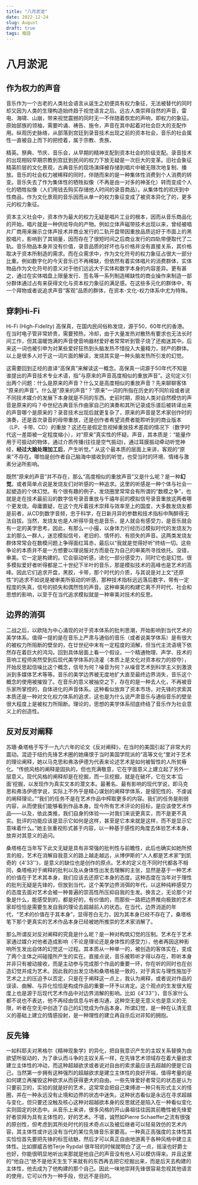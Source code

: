 ```yaml
---
title: "八月淤泥"
date: 2022-12-24
slug: August
draft: true
tags: 囈語
---
```


# 八月淤泥

## 作为权力的声音

音乐作为一个古老的人类社会语言从诞生之初便具有权力象征，无法被替代的同时却又因为人类的生理构造始终趋于视觉语言之后。远古人类崇拜自然的声音，雷电、海啸、山崩，带来视觉震撼的同时无一不伴随着恢宏的声响，即权力的象征。原始部族的领袖，需要吟诵、祷告、施令，声音在其中起着对社会巨大的支配作用。纵观历史脉络，从部落到宫廷到录音技术出现之前的资本社会，音乐的社会属性一直被自上而下的把控着，属于宗教、贵族、

精英。祭典、节庆、音乐会，从早期的精神支配到资本社会的阶级支配。录音技术的出现相较早期宗教到宫廷到民间的权力下放无疑是一次巨大的变革。旧社会象征精英阶层的文化景观，古典音乐的现场演绎被存储到唱片中被无限次地复制、播放。音乐的社会权力被稀释的同时，伴随而来的是一种集体性消费到个人消费的转变。音乐失去了作为集体性的牺牲拟像（不再是由一对多的神圣化）转而变成个人化的牺牲拟像（人们用钱去购买存储他人时间的录音商品）。从集体性的欢庆到中性商品，作为文化景观的音乐因而从单一的权力象征变成了被资本异化了的，更多元的权力象征。

 

资本主义社会中，资本作为最大的权力无疑是唱片工业的根本，因而从音乐商品化的开始，唱片就是一种供给导向的产物。例如立体声磁带技术出现以来，曾经被唱片厂商用来展示立体声技术并商业发行的二轨开盘带因重放品质远好于市面上的黑胶唱片，影响到了其销量，因而存在了很短时间之后商业发行的四轨带便取代了二轨。音乐物品本身并没有价值，录音品质的好坏也与价格并没有直接关系，其价格取决于资本所制造的需求。而在众需求中，作为文化符号的权力象征占很大一部分比重。例如数字化的今天音乐已不再稀缺，但依然有着实体唱片的消费群体，实体物品作为文化符号的意义对于他们远远大于实体和数字本身的内容差异。更有甚之，通过在实体唱盘上限量发行、签名等一系列制造稀缺性的商业操作来制造一部分群体通过占有来获得文化与资本权力象征的满足感。在这些多元化的群体中，有一个拜物或者说追求声音“客观”品质的群体，在资本-文化-权力体系中尤为特殊。

## 穿刺Hi-Fi

Hi-Fi (High-Fidelity) 高保真，在国内民间俗称发烧，源于50，60年代的香港。在当时电子管非常娇贵，需要预热，冷却，由于大量发热对散热有要求也无法长时间工作，但其温暖饱满的声音使音响器材爱好者常常听到管子烧了还痴迷其中。后来这一词也被引申为对某些爱好狂热到头脑发热不惜投入大量精力，财产的群体。以上是很多人对于这一词片面的解读，发烧其实是一种头脑发热所引发的幻觉。

 

这需要回到正经的直译“高保真”来解读这一概念。高保真一词源于50年代不知是谁提出的声音技术专业术语，指“与原来的声音高度相似的重放声音”。这句定义引出两个问题：什么是原来的声音？什么又是高度相似的重放声音？先来聊聊客体 “原来的声音“。什么是”原来的声音“？“原来”一词的所指在历史的不同阶段或者说不同技术媒介的发展下本身就是不同的东西。史前时期，原始人类对自然模仿的声音是原来的吗？中世纪古典音乐作曲家自己的演奏和其所记录成乐谱后被转译出来的声音哪个是原来的？录音技术出现后就更复杂了，原来的声音是艺术家创作时的演奏，还是首次录音的母带重放，还是创作者希望消费者能聆听到的商业版本（LP、卡带、CD）的重放？这还在是假定忽视掉重放技术差距的情况下（数字时代这一差距被一定程度缩小），对“原来”真实性的怀疑。声音，其本质是：“能量作用于可振动的物体，通过介质传播(往往是空气振动)，通过耳膜振动牵动听觉神经，**经过大脑处理加工后**，产生听觉。” 从这个最本质的层面上来讲，客观的“原来”不存在。哪怕是创作者自己脑海中接收到的听觉，也受当时的环境、情绪与激素分泌所影响。

 

既然“原来的声音”并不存在，那么“高度相似的重放声音”又是什么呢？是一种**幻觉**。或者简单点说是发烧友们对听感的一种追求。这里的听感是一种个体与社会一起塑造的个体幻觉。有个很有趣的例子，发烧圈里常常会有所谓的“数模之争”，也就是走在技术最前沿的数字信号录音重放与千禧年前的模拟信号录音重放这两者哪个更发烧。毋庸置疑，在这个充斥着技术崇拜与效率至上的国度，大多数发烧友都是前者，从CD到数字音频，忠于科学，在日新月异的参数和技术指标中陶醉得无法自拔。当然，发烧友也是人听得毕竟也是音乐，是人就会有感受力，是音乐就会有一定的美学思考。因此，有那么一小撮，以身体力行经历过模拟时代的发烧友为主的那么一群人，迷恋模拟信号，老旧的、情怀的、有损失的声音。这两类发烧友群体常常会在数模问题上争得面红耳赤，最后以“我就是觉得好听”终结一切。这些争论的本质并不是一方想要以理说服对方而是在为自己的审美所寻找依托。没错，审美。它一定是构建的。它会驱动听感，进化一部分感受力，同时它也是幻觉。很多模拟爱好者听得都是二十世纪下半叶的音乐，那是模拟技术的高峰也是艺术的高峰。因此它们追求开盘，黑胶，卡带，那个时代的介质，与其说是对上文“还原性”的追求不如说是被审美所驱动的听感，那种技术指标远远落后数字，带有一定程度的失真，信号的损失和偶然性的声音。这种审美的构建它离不开时代、社会和思想的影响，以至于在当代追求模拟就是一种审美对技术的反思。

 

## 边界的消弭

二战之后，以欧陆为中心涌现的对于资本体系的批判思潮，开始影响到当代艺术的美学体系。值得一提的是在音乐上严肃与通俗的音乐（或者说美学体系）是有很大的被权力所阻断的壁垒的，在廿世纪中末有一定程度的消解，但当代主流语境下依然存在着巨大的鸿沟。回到具体层面上看一个假设，一个精通物理、声学、技术的音响工程师突然受到后现代美学体系的浇灌（本质上是文化对资本权力的掠夺），开始反思起信噪比这个概念，信号为何？噪音为何？从噪音艺术到科学主义到激浪派到多媒体艺术等等。音乐的美学边界被无度地扩大直至最终边界消失，音乐这个概念的使用被摧毁了。在音乐的意义被抽空之下，存在的是一种去人化，不再被音乐家所掌控的，自体进化的声音体系。这种看似放弃了资本市场，对先锋的求索其本质还是一种对文化权力体系的追求，这也是为什么说严肃音乐与通俗音乐的壁垒很大程度上是被权力所阻断。理论的，思想的美学体系彻底终结了音乐作为社会意义上的创造性。

## 反对反对阐释

苏珊·桑塔格于写于一九六六年的论文《反对阐释》，在当时的美国引起了非常大的震动。混迹于纽约先锋艺术圈的她痛恨于当时美国学院派的“高等文化“里对于艺术的理论阐释，她以马克思和弗洛伊德为代表来论述艺术是如何被智性的人所贫瘠化。“传统风格的阐释是固执的，但也充满敬意，它在字面意义上建立起了另外一层意义。现代风格的阐释却是在挖掘，而一旦挖掘，就是在破坏，它在文本’后面’挖掘，以发现作为真实文本的潜文本。最著名、最有影响的现代学说，即马克思和弗洛伊德学说，实际上不外乎是精心谋划的阐释学体系，是侵犯性的、不虔诚的阐释理论。”“我们的任务不是在艺术作品中榨取更多的内容。我们的任务是削弱内容，从而使我们能够看到作品本身。现今所有艺术评论的目标，是应该使艺术作品——以及，依此类推，我们自身的体验——对我们来说更真实，而不是更不真实。批评的功能应该是显示它如何是这样，甚至是它本来就是这样，而不是显示它意味着什么。”她主张重视形式甚于内容，以一种基于感性的角度去体验艺术本身，放弃对其意义的追问。

 

桑塔格在当年写下此文无疑是具有非常强的批判性与前瞻性，此后也确实如她所预言的般，艺术在消解自我意义的路上越走越远，从博伊斯的“人人都是艺术家”到凯奇的《4'33''》，是意义的缺位也是创作的原点。艺术的定义在不同时代都各不相同，桑塔格对于阐释的批判以及从身体性出发去理解的主张，显然是基于一种艺术的价值在于艺术其本身，我们应该去还原它本身的态度。这种态度在当年对于理性的批判无疑是先锋的，但放到当代，这个美学边界消弭的年代，以这种纯粹感受力的态度去面对艺术会被一种普遍的崇高性所压抑自我的生发。换言之，无论那个对象是什么，能感受到的，都是好的，有价值的，而那些一路把边界推向极致的艺术家却恰恰是需要生发自我的理论去超越前人的状态。在当代，边界消逝的年代，“艺术的价值在于其本身”，显得苍白无力，因为其本身已经不存在了，桑塔格笔下那个更真实的艺术作品本身已经被她所推崇的艺术家消解了。

 

那么所谓反对反对阐释的究竟是什么呢？是一种对构筑幻觉的压制。艺术在于艺术家通过媒介对他者造成影响（不论是理论还是身体性的感受力），他者再因这种影响所生发出自体的幻觉这一过程。其本质从一种单一的，被创造的客体实在，变成了两个主体之间碰撞所产生的实在。直接点说，音乐被聆听才得以存在，聆听本身并非只有被动接收，而是主动参与完成那个作品的重要一环，你在听的同时也在创造幻觉并成为艺术。因此我的出发立场和桑塔格是一致的，对于真实与理性施加于艺术之上的压迫予以否定，只是在于阐释这一点上，我认为阐释，或者说对作品的误读、曲解、与异化恰恰是构成作品的重要一环予以肯定。这个观点的生发很大程度上也是源于后现代艺术作品中对边界消解的影响。比如《4'33''》，音乐家什么都不说也不表达，他不再经由信息与听者沟通，这种空无是无意义也是意义的无限，听者在空无中创造了自己的幻觉成为作品本身。所谓幻觉，是一种在认清无意义的基础上建立的情感投射，是一种理性的建立再自杀后对非知的拥抱。

 

## 反先锋

一如科耶夫对黑格尔《精神现象学》的异化，把自我意识产生的主奴关系替换为由欲望所驱动的，为了承认而斗争的主奴关系一样，在先锋艺术领域存在着大量欲求建立主体性的冲动，而这种超越欲求或者说对自由的索求最应该去超越的便是它自己。当然第一步拥有这种强烈的超越欲求是建立主体性的良好开端，值得考量的是如何建立再摧毁这种欲求从而获得更大的自由。一些先锋爱好者常见的状态是认为只要前卫的，实验的就是好的艺术，这常常会把自己束缚进一种只有形式主义的怪圈，并在一种永远没有止境和边界的状态中迷失。这种状态看似是永远在寻求超越与变化，但只要还没触及核心这种对超越欲本身的反思就还是陷入在一种看似变化实则固定的状态中。从音乐上来讲，很多风格的开山鼻祖往往因其前瞻性被先锋爱好者崇拜为具有主体性的，好的艺术。不错，诚然如Pierre Schaeffer之流有很强的原创性，但考虑到其所处时代的技术奇点以及被后继者可以轻易效仿的艺术内容，其主体性或许远没有当代的某位先锋音乐家要高。一种真正高强度的主体性其实恰恰首先要把先锋的标签祛魅，然后才可以真正自由地游离于各种风格中建立主体性。比如挪威吉他Terje Rypdal 很年轻的时候就明白了这一点，摇滚也好爵士也好，你能很明显地听出来那就是他自己的声音没有他人可以模仿得来。并且这里的“他自己“绝不是他天生生下来就有的东西再去把它挖掘出来，而是后天去构建的主体性，他去成为了他构建的那个自己。因此一味地崇拜先锋很容易忽视其他语言的使用，它可以作为一种手段，但远不是目的。